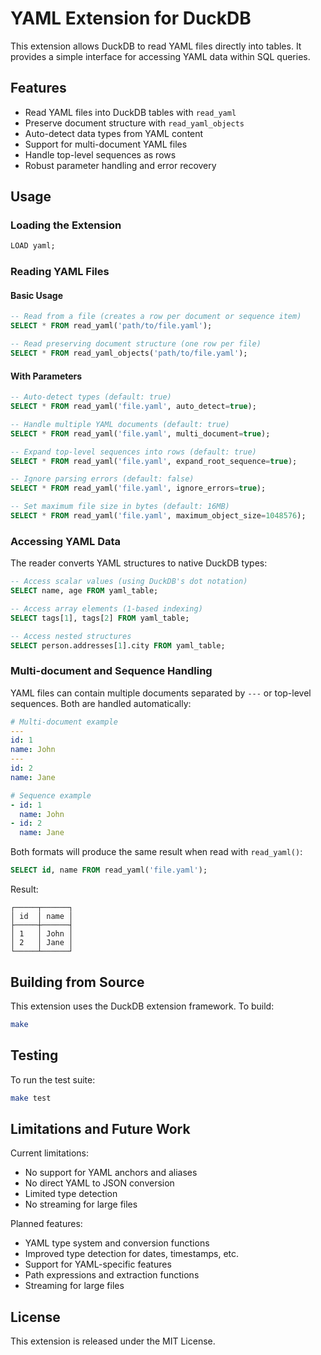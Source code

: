 # YAML Extension for DuckDB

This extension allows DuckDB to read YAML files directly into tables. It provides a simple interface for accessing YAML data within SQL queries.

## Features

- Read YAML files into DuckDB tables with `read_yaml`
- Preserve document structure with `read_yaml_objects`
- Auto-detect data types from YAML content
- Support for multi-document YAML files
- Handle top-level sequences as rows
- Robust parameter handling and error recovery

## Usage

### Loading the Extension

```sql
LOAD yaml;
```

### Reading YAML Files

#### Basic Usage

```sql
-- Read from a file (creates a row per document or sequence item)
SELECT * FROM read_yaml('path/to/file.yaml');

-- Read preserving document structure (one row per file)
SELECT * FROM read_yaml_objects('path/to/file.yaml');
```

#### With Parameters

```sql
-- Auto-detect types (default: true)
SELECT * FROM read_yaml('file.yaml', auto_detect=true);

-- Handle multiple YAML documents (default: true)
SELECT * FROM read_yaml('file.yaml', multi_document=true);

-- Expand top-level sequences into rows (default: true)
SELECT * FROM read_yaml('file.yaml', expand_root_sequence=true);

-- Ignore parsing errors (default: false)
SELECT * FROM read_yaml('file.yaml', ignore_errors=true);

-- Set maximum file size in bytes (default: 16MB)
SELECT * FROM read_yaml('file.yaml', maximum_object_size=1048576);
```

### Accessing YAML Data

The reader converts YAML structures to native DuckDB types:

```sql
-- Access scalar values (using DuckDB's dot notation)
SELECT name, age FROM yaml_table;

-- Access array elements (1-based indexing)
SELECT tags[1], tags[2] FROM yaml_table;

-- Access nested structures
SELECT person.addresses[1].city FROM yaml_table;
```

### Multi-document and Sequence Handling

YAML files can contain multiple documents separated by `---` or top-level sequences. Both are handled automatically:

```yaml
# Multi-document example
---
id: 1
name: John
---
id: 2
name: Jane

# Sequence example
- id: 1
  name: John
- id: 2
  name: Jane
```

Both formats will produce the same result when read with `read_yaml()`:

```sql
SELECT id, name FROM read_yaml('file.yaml');
```

Result:
```
┌─────┬──────┐
│ id  │ name │
├─────┼──────┤
│ 1   │ John │
│ 2   │ Jane │
└─────┴──────┘
```

## Building from Source

This extension uses the DuckDB extension framework. To build:

```bash
make
```

## Testing

To run the test suite:

```bash
make test
```

## Limitations and Future Work

Current limitations:
- No support for YAML anchors and aliases
- No direct YAML to JSON conversion
- Limited type detection
- No streaming for large files

Planned features:
- YAML type system and conversion functions
- Improved type detection for dates, timestamps, etc.
- Support for YAML-specific features
- Path expressions and extraction functions
- Streaming for large files

## License

This extension is released under the MIT License.